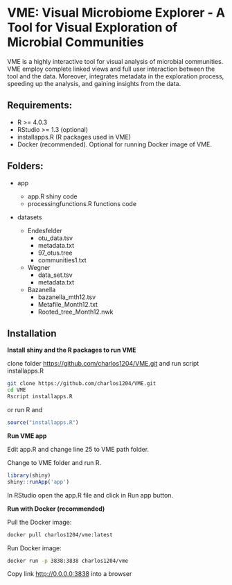 # VME: Visual Microbiome Explorer - A Tool for Visual Exploration of Microbial Communities

VME is a highly interactive tool for visual analysis of microbial communities. VME employ complete linked views and full user interaction between the tool and the data. Moreover, integrates metadata in the exploration process, speeding up the analysis, and gaining insights from the data.

## Requirements:
 * R >= 4.0.3
 * RStudio >= 1.3 (optional)
 * installapps.R (R packages used in VME)
 * Docker (recommended). Optional for running Docker image of VME.

## Folders:
 * app
   * app.R shiny code
   * processingfunctions.R functions code

 * datasets
   * Endesfelder
     * otu_data.tsv
     * metadata.txt
     * 97_otus.tree
     * communities1.txt
   * Wegner
     * data_set.tsv
     * metadata.txt
   * Bazanella
     * bazanella_mth12.tsv
     * Metafile_Month12.txt
     * Rooted_tree_Month12.nwk

## Installation
**Install shiny and the R packages to run VME**

clone folder https://github.com/charlos1204/VME.git and run script installapps.R 
```bash
git clone https://github.com/charlos1204/VME.git
cd VME
Rscript installapps.R
```
or run R and

```r
source("installapps.R")
```

**Run VME app**

Edit app.R and change line 25 to VME path folder.

Change to VME folder and run R.

```r
library(shiny)
shiny::runApp('app')
```
In RStudio open the app.R file and click in Run app button.

**Run with Docker (recommended)**

Pull the Docker image:
```bash
docker pull charlos1204/vme:latest
```

Run Docker image:
```bash
docker run -p 3838:3838 charlos1204/vme
```
Copy link http://0.0.0.0:3838 into a browser
